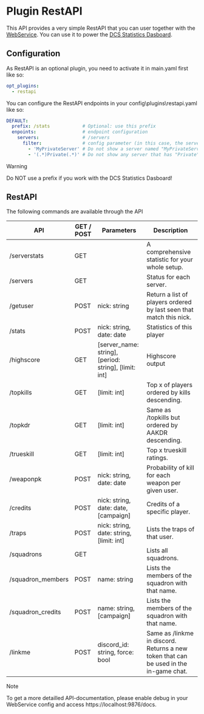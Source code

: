 # Plugin RestAPI
This API provides a very simple RestAPI that you can user together with the [WebService](../../services/webservice/README.md).
You can use it to power the [DCS Statistics Dasboard](https://github.com/Penfold-88/DCS-Statistics-Dashboard).

## Configuration
As RestAPI is an optional plugin, you need to activate it in main.yaml first like so:
```yaml
opt_plugins:
  - restapi
```

You can configure the RestAPI endpoints in your config\plugins\restapi.yaml like so:
```yaml
DEFAULT:
  prefix: /stats            # Optional: use this prefix
  enpoints:                 # endpoint configuration
    servers:                # /servers
      filter:               # config parameter (in this case, the server filter list)
        - 'MyPrivateServer' # Do not show a server named "MyPrivateServer"
        - '(.*)Private(.*)' # Do not show any server that has "Private" in its name 
```

> [!WARNING]
> Do NOT use a prefix if you work with the DCS Statistics Dasboard!

## RestAPI
The following commands are available through the API

| API               | GET / POST | Parameters                                            | Description                                                                           |
|-------------------|------------|-------------------------------------------------------|---------------------------------------------------------------------------------------|
| /serverstats      | GET        |                                                       | A comprehensive statistic for your whole setup.                                       |
| /servers          | GET        |                                                       | Status for each server.                                                               |
| /getuser          | POST       | nick: string                                          | Return a list of players ordered by last seen that match this nick.                   |
| /stats            | POST       | nick: string, date: date                              | Statistics of this player                                                             |
| /highscore        | GET        | [server_name: string], [period: string], [limit: int] | Highscore output                                                                      |
| /topkills         | GET        | [limit: int]                                          | Top x of players ordered by kills descending.                                         |
| /topkdr           | GET        | [limit: int]                                          | Same as /topkills but ordered by AAKDR descending.                                    |
| /trueskill        | GET        | [limit: int]                                          | Top x trueskill ratings.                                                              |
| /weaponpk         | POST       | nick: string, date: date                              | Probability of kill for each weapon per given user.                                   |
| /credits          | POST       | nick: string, date: date, [campaign]                  | Credits of a specific player.                                                         |
| /traps            | POST       | nick: string, date: string, [limit: int]              | Lists the traps of that user.                                                         |
| /squadrons        | GET        |                                                       | Lists all squadrons.                                                                  |
| /squadron_members | POST       | name: string                                          | Lists the members of the squadron with that name.                                     |
| /squadron_credits | POST       | name: string, [campaign]                              | Lists the members of the squadron with that name.                                     |
| /linkme           | POST       | discord_id: string, force: bool                       | Same as /linkme in discord. Returns a new token that can be used in the in-game chat. |

> [!NOTE]
> To get a more detailled API-documentation, please enable debug in your WebService config and 
> access https://localhost:9876/docs.
